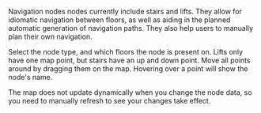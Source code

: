 Navigation nodes nodes currently include stairs and lifts. They allow for idiomatic navigation between floors, as well as
aiding in the planned automatic generation of navigation paths. They also help users to manually plan their own navigation.

Select the node type, and which floors the node is present on. Lifts only have one map point, but stairs have an up and down point.
Move all points around by dragging them on the map. Hovering over a point will show the node's name.

The map does not update dynamically when you change the node data, so you need to manually refresh to see your changes take effect.